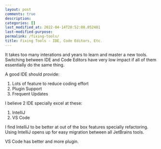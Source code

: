 ```yaml
---
layout: post
comments: true
description:
categories: []
last_modified_at: 2022-04-14T20:52:08.052481
last-modified-purpose:
permalink: /fixing-tools/
title: Fixing Tools - IDE, Code Editors, Etc.
---
```


It takes too many interations and years to learn and master a new tools. Switching between IDE and Code Editors have very low impact if all of them essentially do the same thing.

A good IDE should provide:
1. Lots of feature to reduce coding effort
2. Plugin Support
3. Frequent Updates

I believe 2 IDE specially excel at these:

1. IntelliJ
2. VS Code

I find IntelliJ to be better at out of the box features specially refactoring. Using IntelliJ opens up for easy migration between all JetBrains tools.

VS Code has better and more plugin.
